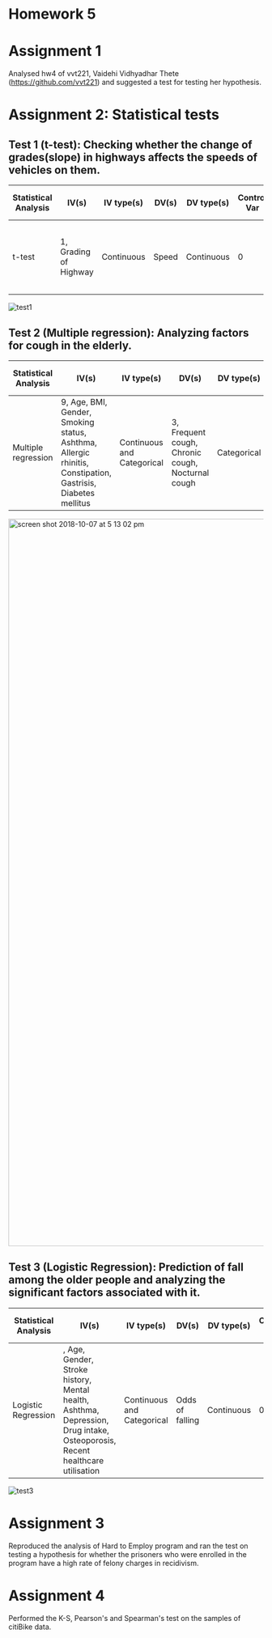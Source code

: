 # Homework 5

# Assignment 1

Analysed hw4 of vvt221, Vaidehi Vidhyadhar Thete (https://github.com/vvt221) and suggested a test for testing her hypothesis.

# Assignment 2: Statistical tests

## Test 1 (t-test): Checking whether the change of grades(slope) in highways affects the speeds of vehicles on them.


| Statistical Analysis | IV(s) | IV type(s) | DV(s) | DV type(s) | Control Var | Control Var type | Question to be answered | H0 | alpha | Link to Paper |
| --- | --- | --- | --- | --- | --- | --- | --- | --- | --- | --- |
| t-test | 1, Grading of Highway | Continuous | Speed | Continuous | 0 | None | Does the speed of vehicles change with highway grading? | Speeds are same with changing grades | 0.05 | https://journals.plos.org/plosone/article?id=10.1371/journal.pone.0184142#sec009

![test1](https://user-images.githubusercontent.com/24549241/46586820-d0db6100-ca51-11e8-84ef-661127b3321a.PNG)


## Test 2 (Multiple regression): Analyzing factors for cough in the elderly.

| Statistical Analysis | IV(s) | IV type(s) | DV(s) | DV type(s) | Control Var | Control Var type | Question to be answered | H0 | alpha | Link to Paper |
| --- | --- | --- | --- | --- | --- | --- | --- | --- | --- | --- |
| Multiple regression | 9, Age, BMI, Gender, Smoking status, Ashthma, Allergic rhinitis, Constipation, Gastrisis, Diabetes mellitus | Continuous and Categorical | 3, Frequent cough, Chronic cough, Nocturnal cough | Categorical | 0 | None | What factors are associated with different types of cough in the elderly? | The cough is independent of the age, diseases and habits of the elderly | 0.05 | https://journals.plos.org/plosone/article?id=10.1371/journal.pone.0078081#s3

<img width="1438" alt="screen shot 2018-10-07 at 5 13 02 pm" src="https://user-images.githubusercontent.com/24549241/46587005-5233f300-ca54-11e8-84a9-21447d9f992d.png">

## Test 3 (Logistic Regression): Prediction of fall among the older people and analyzing the significant factors associated with it.

| Statistical Analysis | IV(s) | IV type(s) | DV(s) | DV type(s) | Control Var | Control Var type | Question to be answered | H0 | alpha | Link to Paper |
| --- | --- | --- | --- | --- | --- | --- | --- | --- | --- | --- |
| Logistic Regression | , Age, Gender, Stroke history, Mental health, Ashthma, Depression, Drug intake, Osteoporosis, Recent healthcare utilisation | Continuous and Categorical | Odds of falling | Continuous | 0 | None | What factors are associated with the falling of older people? | Falling is independent of age, diseases, drug intake and previous healthcare utilization | 0.05 | https://journals.plos.org/plosone/article?id=10.1371/journal.pone.0159365#sec006

![test3](https://user-images.githubusercontent.com/24549241/46587208-b061d580-ca56-11e8-9969-844316f6ceec.PNG)


# Assignment 3

Reproduced the analysis of Hard to Employ program and ran the test on testing a hypothesis for whether the prisoners who were enrolled in the program have a high rate of felony charges in recidivism.

# Assignment 4

Performed the K-S, Pearson's and Spearman's test on the samples of citiBike data.
